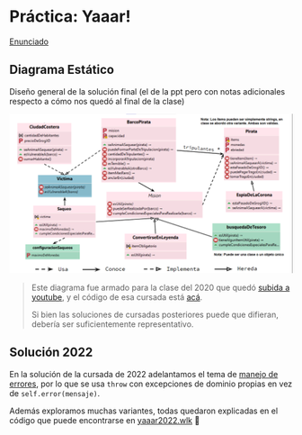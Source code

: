 # Práctica: Yaaar!

[Enunciado](https://docs.google.com/document/d/e/2PACX-1vTHVcM-A2FmFpJBKnkpjr8MXI-KsqUp6fm9_GrcP2TUr8aWc5h-Sfj9FY28vVtCwoJ6R-gm1ACIbW8-/pub)

## Diagrama Estático

Diseño general de la solución final (el de la ppt pero con notas adicionales respecto a cómo nos quedó al final de la clase)

![Diagrama](diagrama-yaaar.png)

> Este diagrama fue armado para la clase del 2020 que quedó [subida a youtube](https://www.youtube.com/watch?v=GBjjVAoqpqg), y el código de esa cursada está [acá](https://github.com/pdep-mit/ejemplos-de-clase-wollok-ts/blob/c4c061afd10a7910b34e77a273980aeb07b5a06c/clase06/yaaar.wlk).
>
> Si bien las soluciones de cursadas posteriores puede que difieran, debería ser suficientemente representativo.

## Solución 2022

En la solución de la cursada de 2022 adelantamos el tema de [manejo de errores](https://github.com/pdep-mit/bitacora-de-clase/blob/master/clase-24.md), por lo que se usa `throw` con excepciones de dominio propias en vez de `self.error(mensaje)`.

Además exploramos muchas variantes, todas quedaron explicadas en el código que puede encontrarse en [yaaar2022.wlk](https://github.com/pdep-mit/ejemplos-de-clase-wollok-ts/blob/c4c061afd10a7910b34e77a273980aeb07b5a06c/clase06/yaaar2022.wlk) 🚀
